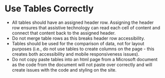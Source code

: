 # Use Tables Correctly

- All tables should have an assigned header row. Assigning the header row ensures that assistive technology can read each cell of content and connect that content back to the assigned header. 
- Do not merge table rows as this breaks header row accessibility.
- Tables should be used for the comparison of data, not for layout purposes (i.e., do not use tables to create columns on the page - this creates both accessibility and mobile responsiveness issues).
- Do not copy paste tables into an html page from a Microsoft document as the code from the document will not paste over correctly and will create issues with the code and styling on the site.
